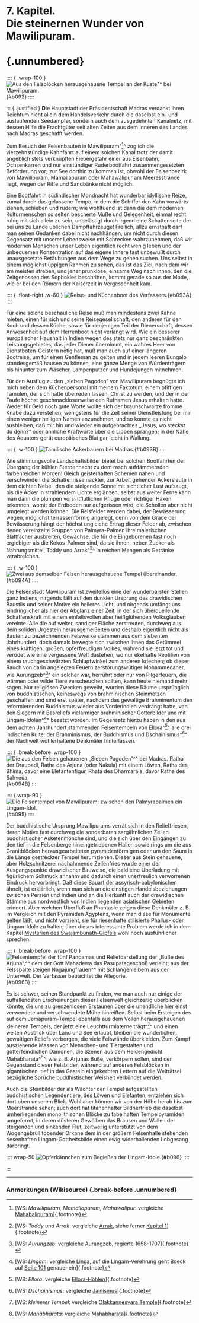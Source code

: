 # 7. Kapitel. <br /><strong>Die steinernen Wunder von Mawilipuram.</strong><br /><br /> {.unnumbered}

:::: { .wrap-100 }
![Aus den Felsblöcken herausgehauene Tempel an der Küste^[^150]^ bei Mawilipuram.](Kurt_boeck_indien_nepal_092.jpg "Kurt_boeck_indien_nepal_092.jpg"){#b092}
::::

::: { .justified }
**D**ie Hauptstadt der Präsidentschaft Madras verdankt ihren Reichtum
nicht allein dem Handelsverkehr durch die daselbst ein- und auslaufenden
Seedampfer, sondern auch dem ausgedehnten Kanalnetz, mit dessen Hilfe
die Frachtgüter seit alten Zeiten aus dem Inneren des Landes nach Madras
geschafft werden.

Zum Besuch der Felsenbauten in Mawilipuram^[^151]^ zog ich die
vierzehnstündige Kahnfahrt auf einem solchen Kanal trotz der damit
angeblich stets verknüpften Fiebergefahr einer aus Eisenbahn,
Ochsenkarren und nur einstündiger Ruderbootfahrt zusammengesetzten
Beförderung vor; zur See dorthin zu kommen ist, obwohl der Felsenbezirk
von Mawilipuram, Mamallapuram oder Mahawalipur am Meeresstrande liegt,
wegen der Riffe und Sandbänke nicht möglich.

Eine Bootfahrt in südindischer Mondnacht hat wunderbar idyllische Reize,
zumal durch das gelassene Tempo, in dem die Schiffer den Kahn vorwärts
ziehen, schieben und rudern; wie wohltuend ist dann die dem modernen
Kulturmenschen so selten bescherte Muße und Gelegenheit, einmal recht
ruhig mit sich allein zu sein, unbelästigt durch irgend eine
Schattenseite der bei uns zu Lande üblichen Dampffahrzeuge! Freilich,
allzu ernsthaft darf man seinen Gedanken dabei nicht nachhängen, um
nicht durch diesen Gegensatz mit unserer Lebensweise mit Schrecken
wahrzunehmen, daß wir modernen Menschen unser Leben eigentlich recht
wenig leben und der unbequemen Konzentration auf das eigene Innere fast
unbewußt durch unausgesetzte Betäubungen aus dem Wege zu gehen suchen.
Uns selbst in einem möglichst üppigen Rahmen zu sehen, das ist das Ziel,
nach dem wir am meisten streben, und jener prunklose, einsame Weg nach
innen, den die Zeitgenossen des Sophokles beschritten, kommt gerade
so aus der Mode, wie er bei den Römern der Kaiserzeit in Vergessenheit kam.

:::: { .float-right .w-60 }
![Reise- und Küchenboot des Verfassers.](Kurt_boeck_indien_nepal_093A.jpg "Kurt_boeck_indien_nepal_093A.jpg"){#b093A}
::::

Für eine solche beschauliche Reise muß man mindestens zwei Kähne mieten, einen für sich und seine
Reisegesellschaft; den anderen für den Koch und dessen Küche, sowie für
denjenigen Teil der Dienerschaft, dessen Anwesenheit auf dem Herrenboot nicht verlangt wird.
Wie ein besserer europäischer Haushalt in Indien wegen des stets nur ganz beschränkten Leistungsgebietes,
das jeder Diener übernimmt, ein wahres Heer von Dienstboten-Geistern nötig hat, muß man auch auf einer
längeren Bootreise, um für einen Gentleman zu gelten und in jedem leeren Bungalo
standesgemäß hausen zu können, eine ganze Menge von Würdenträgern bis hinunter zum Wäscher,
Lampenputzer und Hundejungen mitnehmen.

Für den Ausflug zu den „sieben Pagoden“ von Mawilipuram begnügte ich mich neben dem Küchenpersonal
mit meinem Faktotum, einem pfiffigen Tamulen, der sich hatte überreden lassen,
Christ zu werden, und der in der Taufe höchst geschmackloserweise den Rufnamen Jesus erhalten hatte.
Weder für Geld noch gute Worte wollte sich der braunschwarze fromme Knabe dazu verstehen,
wenigstens für die Zeit seiner Dienstleistung bei mir einen weniger heiligen Namen anzunehmen,
und so konnte es nicht
ausbleiben, daß mir hin und wieder ein aufgebrachtes „Jesus, wo steckst
du denn?“ oder ähnliche Kraftworte über die Lippen sprangen; in der Nähe
des Äquators gerät europäisches Blut gar leicht in Wallung.

:::: { .w-100 }
![Tamilische Ackerbauern bei Madras.](Kurt_boeck_indien_nepal_093B.jpg "Kurt_boeck_indien_nepal_093B.jpg"){#b093B}
::::

Wie stimmungsvolle Landschaftsbilder bietet bei solchen Bootfahrten der
Übergang der kühlen Sternennacht zu dem rasch aufdämmernden
farbenreichen Morgen! Gleich geisterhaften Schemen nahen und
verschwinden die Schattenrisse nackter, zur Arbeit gehender Ackersleute
in dem dichten Nebel, den die steigende Sonne mit sichtlicher Lust
aufsaugt, bis die Äcker in strahlendem Lichte erglänzen; selbst aus
weiter Ferne kann man dann die plumpen vorsintflutlichen Pflüge oder
richtiger Haken erkennen, womit der Erdboden nur aufgerissen wird, die
Schollen aber nicht umgelegt werden können. Die Reisfelder werden dabei,
der Bewässerung wegen, möglichst terrassenförmig angelegt, denn von dem
Grade der Bewässerung hängt der höchst ungleiche Ertrag dieser Felder
ab, zwischen denen vereinzelte Gruppen von Palmyra-Palmen ihre
malerischen Blattfächer ausbreiten, Gewächse, die für die Eingeborenen
fast noch ergiebiger als die Kokos-Palmen sind, da sie ihnen, neben
Zucker als Nahrungsmittel, Toddy und Arrak^[^152]^ in reichen Mengen als
Getränke verabreichen.

:::: { .w-100 }
![Zwei aus demselben Felsen herausgehauene Tempel übereinander.](Kurt_boeck_indien_nepal_094A.jpg "Kurt_boeck_indien_nepal_094A.jpg"){#b094A}
::::

Die Felsenstadt Mawilipuram ist zweifellos eine der wunderbarsten
Stellen ganz Indiens; nirgends fällt auf den dunklen Ursprung des
drawidischen Baustils und seiner Motive ein helleres Licht, und nirgends
umfängt uns eindringlicher als hier der Abglanz einer Zeit, in der sich
überquellende Schaffenskraft mit einem einfaltsvollen aber heißglühenden
Volksglauben vereinte. Alle die auf weiter, sandiger Fläche zerstreuten,
durchweg aus dem soliden Urgestein herausgemeißelten und deshalb
eigentlich nicht als Bauten zu bezeichnenden Felswerke
stammen aus dem siebenten Jahrhundert, doch damals bewegte sich zwischen
ihnen das Getümmel eines kräftigen, großen, opferfreudigen Volkes,
während sie jetzt tot und verödet wie eine vergessene Welt dastehen, wo
nur ekelhafte Reptilien von einem rauchgeschwärzten Schlupfwinkel zum
anderen kriechen; ob dieser Rauch von darin angelegten Feuern
zerstörungswütiger Mohammedaner, wie Aurungzeb^[^153]^ ein solcher war,
herrührt oder nur von Pilgerfeuern, die wärmen oder wilde Tiere
verscheuchen sollten, kann heute niemand mehr sagen. Nur religiösen
Zwecken geweiht, wurden diese Räume ursprünglich von buddhistischen,
keineswegs von brahminischen Steinmetzen geschaffen und sind erst
später, nachdem das gewaltige Brahminentum den reformierenden Buddhismus
wieder aus Vorderindien verdrängt hatte, von den Siegern mit Basreliefs
vielarmiger brahminischer Götterbilder und mit Lingam-Idolen^[^154]^ besetzt
worden. Im Gegensatz hierzu haben in den aus dem achten Jahrhundert
stammenden Felsentempeln von Ellora^[^155]^ alle drei indischen Kulte: der
Brahminismus, der Buddhismus und Dschainismus^[^156]^ der Nachwelt
wohlerhaltene Denkmäler hinterlassen.

:::: { .break-before .wrap-100 }
![Die aus den Felsen gehauenen „Sieben Pagoden“^[^157]^ bei Madras.
<small>Ratha der Draupadi, Ratha des Arjuna (oder Nakula) mit einem Löwen, Ratha des Bhima, davor eine Elefantenfigur, Rhata des Dharmaraja, davor Ratha des Sahveda.</small>
](Kurt_boeck_indien_nepal_094B.jpg "Kurt_boeck_indien_nepal_094B.jpg"){#b094B}
::::

:::: {.wrap-90 }
![Die Felsentempel von Mawilipuram; zwischen den Palmyrapalmen ein Lingam-Idol.](Kurt_boeck_indien_nepal_095.jpg "Kurt_boeck_indien_nepal_095.jpg"){#b095}
::::

Der buddhistische Ursprung Mawilipurams verrät sich in den
Relieffriesen, deren Motive fast durchweg die sonderbaren sargähnlichen
Zellen buddhistischer Asketenmönche sind, und die sich über den
Eingängen zu den tief in die Felsenberge hineingetriebenen Hallen sowie
rings um die aus Granitblöcken herausgearbeiteten pyramidenförmigen oder
um den Saum in die Länge gestreckter Tempel herumziehen. Dieser aus
Stein gehauene, aber Holzschnitzerei nachahmende Zellenfries wurde einer
der Ausgangspunkte drawidischer Bauweise, die bald eine Überladung mit
figürlichem Schmuck annahm und dadurch einen unerfreulich verworrenen
Eindruck hervorbringt. Daß diese Bauart der
assyrisch-babylonischen ähnelt, ist erklärlich, wenn man sich an die
einstigen Handelsbeziehungen zwischen Persien und Indien und an die
Herkunft auch der drawidischen Stämme aus nordwestlich von Indien
liegenden asiatischen Gebieten erinnert. Aber welchen Überfluß an
Phantasie zeigen diese Denkmäler z. B. im Vergleich mit den Pyramiden
Ägyptens, wenn man diese für Monumente gelten läßt, und nicht vorzieht,
sie für riesenhafte stilisierte Phallus- oder Lingam-Idole zu halten;
über dieses interessante Problem werde ich in dem Kapitel [Mysterien des
Swajambunath-Gipfels](#Kapitel_vierundzwanzig) wohl noch ausführlicher sprechen.

:::: { .break-before .wrap-100 }
![Felsentempfel der fünf Pandamas und Reliefdarstellung der „Buße des Arjuna“,^[^158]^ dem der Gott Mahadewa das Pasupatageschoß verleiht; aus der Felsspalte steigen Nagajungfrauen^[^159]^ mit Schlangenleibern aus der Unterwelt. Der Verfasser betrachtet die Allegorie.
](Kurt_boeck_indien_nepal_096B.jpg "Kurt_boeck_indien_nepal_096B.jpg"){#b096B}
::::

Es ist schwer, seinen Standpunkt zu finden, wo man auch nur einige der
auffallendsten Erscheinungen dieser Felsenwelt gleichzeitig überblicken
könnte, die uns zu grenzenlosem Erstaunen über die unendliche hier einst
verwendete und verschwendete Mühe hinreißen. Selbst beim Ersteigen des
auf dem Jemapuram-Tempel ebenfalls aus dem Vollen herausgehauenen
kleineren Tempels, der jetzt eine Leuchtturmlaterne trägt^[^160]^ und einen
weiten Ausblick über Land und See erlaubt, bleiben die wunderlichen,
gewaltigen Reliefs verborgen, die viele Felswände überkleiden. Zum Kampf
ausziehende Massen von Menschen- und Tiergestalten und götterfeindlichen
Dämonen, die Szenen aus dem Heldengedicht Mahabharata^[^161]^, wie z. B.
Arjunas Buße, verkörpern sollen, sind der Gegenstand dieser Felsbilder,
während auf anderen Felsblöcken in gigantischen, tief in das Gestein
eingekerbten Lettern auf die Welträtsel bezügliche Sprüche
buddhistischer Weisheit verkündet werden.

Auch die Steinbilder der als Wächter der Tempel aufgestellten
buddhistischen Legendentiere, des Löwen und Elefanten, entziehen sich
dort oben unserem Blick. Wohl aber können wir von der Höhe herab bis zum
Meerstrande sehen; auch dort hat titanenhafter Bildnertrieb die daselbst
umherliegenden monolithischen Blöcke zu fabelhaften Tempelpyramiden
umgeformt, in deren düsteren Gewölben das Brausen und Wallen der
steigenden und sinkenden Flut, zeitweilig unterstützt von dem
Wogengebrüll tobender Orkane dem in der größern Felsenhalle stehenden
riesenhaften Lingam-Gottheitsbilde einen ewig widerhallenden Lobgesang
darbringt.

:::: wrap-50
![Opferkännchen zum Begießen der Lingam-Idole.](Kurt_boeck_indien_nepal_096.jpg "Kurt_boeck_indien_nepal_096.jpg"){#b096}
::::

:::

****

### **Anmerkungen (Wikisource)** {.break-before .unnumbered}

[^150]: [WS: *Tempel an der Küste*: vergleiche
    [Küstentempel](https://de.wikipedia.org/wiki/Küstentempel)]{.footnote}

[^151]: [WS: *Mawilipuram, Mamallapuram, Mahawalipur*: vergleiche
    [Mahabalipuram](https://de.wikipedia.org/wiki/Mahabalipuram)]{.footnote}

[^152]: [WS: *Toddy und Arrak*: vergleiche [Arrak](https://de.wikipedia.org/wiki/Arrak),
    siehe ferner [Kapitel 1](#Kapitel_eins)]{.footnote}

[^153]: [WS: *Aurungzeb*: vergleiche [Aurangzeb](https://de.wikipedia.org/wiki/Aurangzeb),
    regierte 1658-1707]{.footnote}

[^154]: [WS: *Lingam*: vergleiche [Linga](https://de.wikipedia.org/wiki/Linga), auf die
    Lingam-Verehrung geht Boeck auf [Seite 101](ch011.xhtml#Seite_101) genauer ein]{.footnote}

[^155]: [WS: *Ellora*: vergleiche
    [Ellora-Höhlen](https://de.wikipedia.org/wiki/Ellora-Höhlen)]{.footnote}

[^156]: [WS: *Dschainismus*: vergleiche
    [Jainismus](https://de.wikipedia.org/wiki/Jainismus)]{.footnote}

[^157]: [WS: *Sieben Pagoden*: vergleiche [Fünf
    Rathas](https://de.wikipedia.org/wiki/Fünf_Rathas). Zu den Figuren/Gottheiten
    ebenfalls dort.]{.footnote}

[^158]: [WS: \'\'Reliefdarstellung \'\': vergleiche [Felsrelief „Herabkunft
    der Ganga“](https://de.wikipedia.org/wiki/Mamallapuram#Felsrelief_„Herabkunft_der_Ganga“)]{.footnote}

[^159]: [WS: *Naga*: vergleiche [Naga](https://de.wikipedia.org/wiki/Naga_(Mythologie))]{.footnote}

[^160]: [WS: *kleinerer Tempel*: vergleiche [Olakkannesvara
    Temple](https://en.wikipedia.org/wiki/Olakkannesvara_Temple)]{.footnote}

[^161]: [WS: *Mahabharata*: vergleiche
    [Mahabharata](https://de.wikipedia.org/wiki/Mahabharata)]{.footnote}
